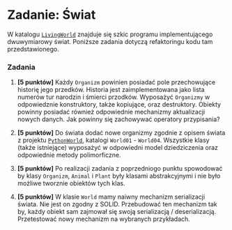 # Zadanie: Świat

W katalogu [`LivingWorld`](https://github.com/ZeissIQSPL/CppAtAcademia/tree/main/CPP_01_OOP/LivingWorld)
znajduje się szkic programu implementującego dwuwymiarowy świat. 
Poniższe zadania dotyczą refaktoringu kodu tam przedstawionego.

### Zadania
1. **[5 punktów]** 
   Każdy `Organizm` powinien posiadać pole przechowujące historię jego przedków. 
   Historia jest zaimplementowana jako lista numerów tur narodzin i śmierci przodków.
   Wyposażyć `Organizmy` w odpowiedznie konstruktory, także kopiujące, oraz destruktory.
   Obiekty powinny posiadać również odpowiednie mechanizmy aktualizacji nowych danych.
   Jak powinny się zachowywać operatory przypisania?
      
1. **[5 punktów]** Do świata dodać nowe organizmy zgodnie z opisem świata z projektu 
   [`PythonWorld`](https://github.com/tborzyszkowski/PythonWorld/tree/master/Laboratorium), katalogi `World01` - `World04`.
   Wszystkie klasy (także istniejące) wyposażyć w odpowiedni model dziedziczenia oraz odpowiednie metody polimorficzne.
   
1. **[5 punktów]** Po realizacji zadania z poprzedniogo punktu spowodować by klasy `Organizm`, `Animal` i `Plant` 
   były klasami abstrakcyjnymi i nie było możliwe tworznie obiektów tych klas. 
   
1. **[5 punktów]** W klasie `World` mamy naiwny mechanizm serializacji świata. Nie jest on zgodny z SOLID. 
   Przebudować ten mechanizm tak by, każdy obiekt sam zajmował się swoją serializacją / deserializacją. 
   Przetestować nowy mechanizm na wybranych przykładach. 
